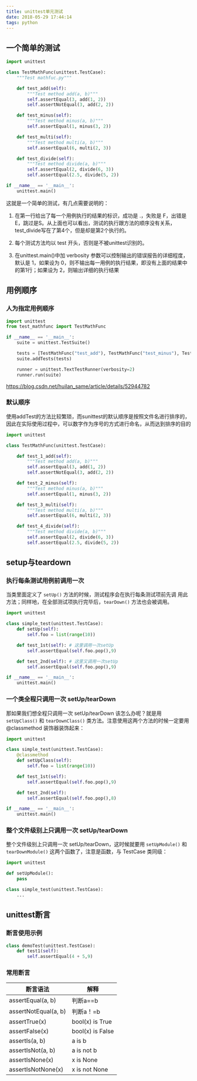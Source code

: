```yaml
---
title: unittest单元测试
date: 2018-05-29 17:44:14
tags: python
---
```


## 一个简单的测试

```python
import unittest

class TestMathFunc(unittest.TestCase):
    """Test mathfuc.py"""

    def test_add(self):
        """Test method add(a, b)"""
        self.assertEqual(3, add(1, 2))
        self.assertNotEqual(3, add(2, 2))

    def test_minus(self):
        """Test method minus(a, b)"""
        self.assertEqual(1, minus(3, 2))

    def test_multi(self):
        """Test method multi(a, b)"""
        self.assertEqual(6, multi(2, 3))

    def test_divide(self):
        """Test method divide(a, b)"""
        self.assertEqual(2, divide(6, 3))
        self.assertEqual(2.5, divide(5, 2))

if __name__ == '__main__':
    unittest.main()
```

这就是一个简单的测试，有几点需要说明的：

1. 在第一行给出了每一个用例执行的结果的标识，成功是 .，失败是 F，出错是 E，跳过是S。从上面也可以看出，测试的执行跟方法的顺序没有关系，test_divide写在了第4个，但是却是第2个执行的。

2. 每个测试方法均以 test 开头，否则是不被unittest识别的。

3. 在unittest.main()中加 verbosity 参数可以控制输出的错误报告的详细程度，默认是 1，如果设为 0，则不输出每一用例的执行结果，即没有上面的结果中的第1行；如果设为 2，则输出详细的执行结果

## 用例顺序

### 人为指定用例顺序

```python
import unittest
from test_mathfunc import TestMathFunc

if __name__ == '__main__':
    suite = unittest.TestSuite()

    tests = [TestMathFunc("test_add"), TestMathFunc("test_minus"), TestMathFunc("test_divide")]
    suite.addTests(tests)

    runner = unittest.TextTestRunner(verbosity=2)
    runner.run(suite)
```
https://blog.csdn.net/huilan_same/article/details/52944782

### 默认顺序

使用addTest的方法比较繁琐，而sunittest的默认顺序是按照文件名进行排序的，因此在实际使用过程中，可以数字作为序号的方式进行命名，从而达到排序的目的

```python
import unittest

class TestMathFunc(unittest.TestCase):

    def test_1_add(self):
        """Test method add(a, b)"""
        self.assertEqual(3, add(1, 2))
        self.assertNotEqual(3, add(2, 2))

    def test_2_minus(self):
        """Test method minus(a, b)"""
        self.assertEqual(1, minus(3, 2))

    def test_3_multi(self):
        """Test method multi(a, b)"""
        self.assertEqual(6, multi(2, 3))

    def test_4_divide(self):
        """Test method divide(a, b)"""
        self.assertEqual(2, divide(6, 3))
        self.assertEqual(2.5, divide(5, 2))
```
## setup与teardown

### 执行每条测试用例前调用一次

当类里面定义了 `setUp()` 方法的时候，测试程序会在执行每条测试项前先调
用此方法；同样地，在全部测试项执行完毕后，`tearDown()` 方法也会被调用。

```python
import unittest

class simple_test(unittest.TestCase):
    def setUp(self):
        self.foo = list(range(10))

    def test_1st(self): # 这里调用一次setUp
        self.assertEqual(self.foo.pop(),9)

    def test_2nd(self): # 这里又调用一次setUp
        self.assertEqual(self.foo.pop(),9)

if __name__ == '__main__':
    unittest.main()
```

### 一个类全程只调用一次 setUp/tearDown

那如果我们想全程只调用一次 setUp/tearDown 该怎么办呢？就是用 `setUpClass()` 和 `tearDownClass()` 类方法。注意使用这两个方法的时候一定要用 @classmethod 装饰器装饰起来：

```python
import unittest

class simple_test(unittest.TestCase):
    @classmethod
    def setUpClass(self):
        self.foo = list(range(10))

    def test_1st(self):
        self.assertEqual(self.foo.pop(),9)

    def test_2nd(self):
        self.assertEqual(self.foo.pop(),8)

if __name__ == '__main__':
    unittest.main()
```

### 整个文件级别上只调用一次 setUp/tearDown

整个文件级别上只调用一次 setUp/tearDown，这时候就要用 `setUpModule()` 和 `tearDownModule()` 这两个函数了，注意是函数，与 TestCase 类同级：

```python
import unittest

def setUpModule():
    pass

class simple_test(unittest.TestCase):
    ...
```

## unittest断言

### 断言使用示例

```python
class demoTest(unittest.TestCase):
    def test1(self):
        self.assertEqual(4 + 5,9)
```

### 常用断言

|断言语法                | 解释                |
|-----------------------|---------------------|
|assertEqual(a, b)      | 判断a==b            |
|assertNotEqual(a, b)   |  判断a！=b          |
|assertTrue(x)          | bool(x) is True     |
|assertFalse(x)         |bool(x) is False     |
|assertIs(a, b)         | a is b              |
|assertIsNot(a, b)      |  a is not b         |
|assertIsNone(x)        | x is None           |
|assertIsNotNone(x)     |  x is not None      |